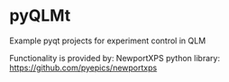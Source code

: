 # pyQLMt
Example pyqt projects for experiment control in QLM


Functionality is provided by:
NewportXPS python library:
https://github.com/pyepics/newportxps
